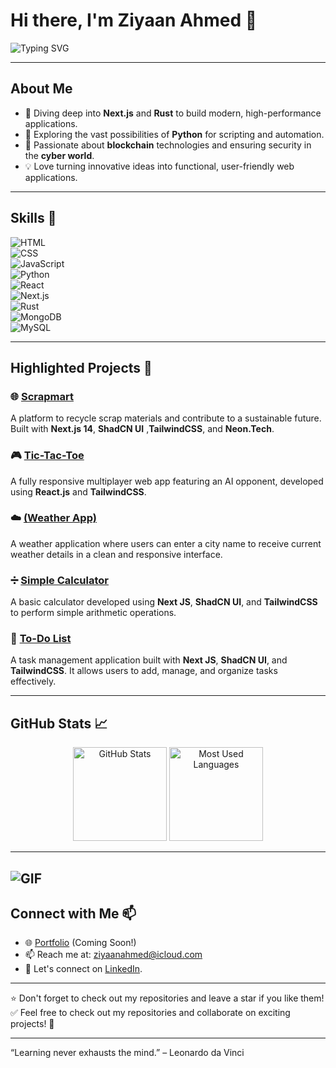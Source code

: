 # Hi there, I'm Ziyaan Ahmed 👋  

![Typing SVG](https://readme-typing-svg.herokuapp.com?font=Fira+Code&size=24&pause=1000&color=F7A41A&width=435&lines=Web+Developer;Currently+Learning+Next.js+and+Rust;Blockchain+and+Cybersecurity+Enthusiast;Open+for+Collaboration)

---

## About Me  
- 🌱 Diving deep into **Next.js** and **Rust** to build modern, high-performance applications.  
- 🐍 Exploring the vast possibilities of **Python** for scripting and automation.  
- 🚀 Passionate about **blockchain** technologies and ensuring security in the **cyber world**.  
- 💡 Love turning innovative ideas into functional, user-friendly web applications.  

---

## Skills 🚀  
![HTML](https://img.shields.io/badge/-HTML-E34F26?logo=html5&logoColor=white&style=flat)  
![CSS](https://img.shields.io/badge/-CSS-1572B6?logo=css3&logoColor=white&style=flat)  
![JavaScript](https://img.shields.io/badge/-JavaScript-F7DF1E?logo=javascript&logoColor=black&style=flat)  
![Python](https://img.shields.io/badge/-Python-3776AB?logo=python&logoColor=white&style=flat)  
![React](https://img.shields.io/badge/-React-61DAFB?logo=react&logoColor=black&style=flat)  
![Next.js](https://img.shields.io/badge/-Next.js-000000?logo=nextdotjs&logoColor=white&style=flat)  
![Rust](https://img.shields.io/badge/-Rust-000000?logo=rust&logoColor=white&style=flat)  
![MongoDB](https://img.shields.io/badge/-MongoDB-47A248?logo=mongodb&logoColor=white&style=flat)  
![MySQL](https://img.shields.io/badge/-MySQL-4479A1?logo=mysql&logoColor=white&style=flat)  

---

## Highlighted Projects 🌟  

### 🌐 [Scrapmart](https://github.com/QuantumWebStudio/scrapmart)  
A platform to recycle scrap materials and contribute to a sustainable future. Built with **Next.js 14**, **ShadCN UI** ,**TailwindCSS**, and **Neon.Tech**.  

### 🎮 [Tic-Tac-Toe](https://github.com/QuantumWebStudio/PRODIGY_WD_03)  
A fully responsive multiplayer web app featuring an AI opponent, developed using **React.js** and **TailwindCSS**.  

### ☁️ [(Weather App)](https://github.com/QuantumWebStudio/PRODIGY_WD_05)  
A weather application where users can enter a city name to receive current weather details in a clean and responsive interface.  

### ➗ [Simple Calculator](https://github.com/QuantumWebStudio/Simple-Calculator)  
A basic calculator developed using **Next JS**, **ShadCN UI**, and **TailwindCSS** to perform simple arithmetic operations.  

### 📝 [To-Do List](https://github.com/QuantumWebStudio/Todo-List)  
A task management application built with **Next JS**, **ShadCN UI**, and **TailwindCSS**. It allows users to add, manage, and organize tasks effectively.  

---

## GitHub Stats 📈  
<div align="center">
  <img height="150" src="https://github-readme-stats.vercel.app/api?username=QuantumWebStudio&show_icons=true&theme=radical&count_private=true" alt="GitHub Stats" />
  <img height="150" src="https://github-readme-stats.vercel.app/api/top-langs/?username=QuantumWebStudio&layout=compact&theme=radical" alt="Most Used Languages" />
</div>

---  
![GIF](https://media.giphy.com/media/QMHoU66sBXqqLqYvGO/giphy.gif)
---

## Connect with Me 📫  
- 🌐 [Portfolio](#) (Coming Soon!)
-  📫 Reach me at: [ziyaanahmed@icloud.com](mailto:ziyaanahmed@icloud.com) 
- 💬 Let's connect on [LinkedIn](https://www.linkedin.com/in/ziyaan-ahmed/).  

---

⭐️ Don't forget to check out my repositories and leave a star if you like them!  
✅   Feel free to check out my repositories and collaborate on exciting projects! 🚀  

---
“Learning never exhausts the mind.” – Leonardo da Vinci
